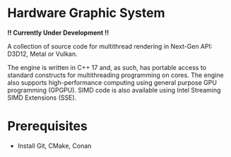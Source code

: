 # Hardware Graphic System

**!! Currently Under Development !!**

A collection of source code for multithread rendering in Next-Gen API: D3D12, Metal or Vulkan.

The engine is written in C++ 17 and, as such, has portable access to standard constructs for multithreading programming on cores. The engine also supports high-performance computing using general purpose GPU programming (GPGPU). SIMD code is also available using Intel Streaming SIMD Extensions (SSE).

# Prerequisites

* Install Git, CMake, Conan
